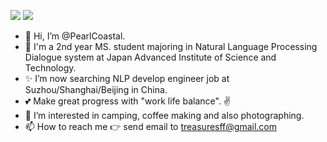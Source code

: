 
![](https://github-readme-stats.vercel.app/api?username=PearlCoastal&theme=radical&show_icons=true&hide=contribs,prs)
![](https://github-profile-trophy.vercel.app/?username=PearlCoastal&theme=radical&column=6&hide=contribs,prs)

- 👋 Hi, I’m @PearlCoastal.
- 🌱 I'm a 2nd year MS. student majoring in Natural Language Processing Dialogue system at Japan Advanced Institute of Science and Technology.
- ✨ I’m now searching NLP develop engineer job at Suzhou/Shanghai/Beijing in China.
- :two_hearts: Make great progress with "work life balance". ✌️
- 👀 I’m interested in camping, coffee making and also photographing.
- 📫 How to reach me 👉 send email to treasuresff@gmail.com

<!---
PearlCoastal/PearlCoastal is a ✨ special ✨ repository because its `README.md` (this file) appears on your GitHub profile.
You can click the Preview link to take a look at your changes.
--->

